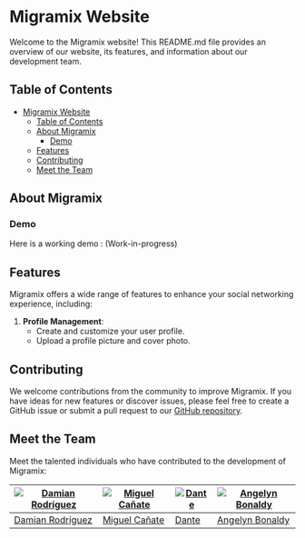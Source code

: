 # Migramix Website

Welcome to the Migramix website! This README.md file provides an overview of our website, its features, and information about our development team.

## Table of Contents

- [Migramix Website](#migramix-website)
  - [Table of Contents](#table-of-contents)
  - [About Migramix](#about-migramix)
    - [Demo](#demo)
  - [Features](#features)
  - [Contributing](#contributing)
  - [Meet the Team](#meet-the-team)

## About Migramix

### Demo

Here is a working demo : (Work-in-progress)

## Features

Migramix offers a wide range of features to enhance your social networking experience, including:

1. **Profile Management**:
   - Create and customize your user profile.
   - Upload a profile picture and cover photo.

## Contributing

We welcome contributions from the community to improve Migramix. If you have ideas for new features or discover issues, please feel free to create a GitHub issue or submit a pull request to our [GitHub repository](https://github.com/GamaG27/migramix).

## Meet the Team

Meet the talented individuals who have contributed to the development of Migramix:

| [![Damian Rodríguez](avatars.example.com/damian-rodriguez)](https://github.com/GamaG27) | [![Miguel Cañate](avatars.example.com/miguel-canate)](https://github.com/MiguelCagnate) | [![Dante](avatars.example.com/dante-dev)](hhttps://github.com/Ante2023) | [![Angelyn Bonaldy](avatars.example.com/angelyn-bonaldy)](https://github.com/anggifit) |
| --------------------------------------------------------------------------------------- | --------------------------------------------------------------------------------------- | ----------------------------------------------------------------------- | -------------------------------------------------------------------------------------- |
| [Damian Rodríguez](https://github.com/damian-rodriguez)                                 | [Miguel Cañate](https://github.com/miguel-canate)                                       | [Dante](https://github.com/dante-dev)                                   | [Angelyn Bonaldy](https://github.com/anggifit)                                         |
